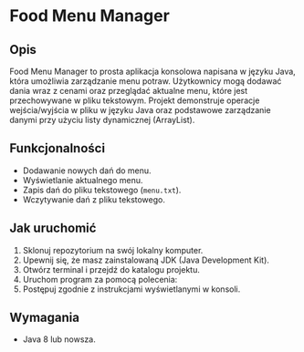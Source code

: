 # Food Menu Manager

## Opis
Food Menu Manager to prosta aplikacja konsolowa napisana w języku Java, która umożliwia zarządzanie menu potraw. Użytkownicy mogą dodawać dania wraz z cenami oraz przeglądać aktualne menu, które jest przechowywane w pliku tekstowym. Projekt demonstruje operacje wejścia/wyjścia w pliku w języku Java oraz podstawowe zarządzanie danymi przy użyciu listy dynamicznej (ArrayList).

## Funkcjonalności
- Dodawanie nowych dań do menu.
- Wyświetlanie aktualnego menu.
- Zapis dań do pliku tekstowego (`menu.txt`).
- Wczytywanie dań z pliku tekstowego.

## Jak uruchomić
1. Sklonuj repozytorium na swój lokalny komputer.
2. Upewnij się, że masz zainstalowaną JDK (Java Development Kit).
3. Otwórz terminal i przejdź do katalogu projektu.
4. Uruchom program za pomocą polecenia:
5. Postępuj zgodnie z instrukcjami wyświetlanymi w konsoli.

## Wymagania
- Java 8 lub nowsza.
